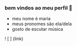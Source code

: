### bem vindos ao meu perfil 🫶

- meu nome é maria
- meus pronomes são ela/dela
- gosto de escutar música

! [ ] (link)
  
